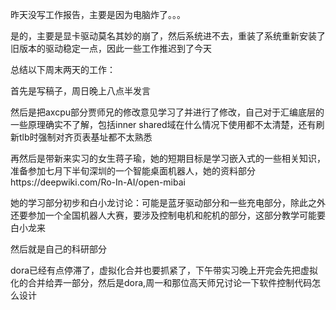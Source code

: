昨天没写工作报告，主要是因为电脑炸了。。。

是的，主要是显卡驱动莫名其妙的崩了，然后系统进不去，重装了系统重新安装了旧版本的驱动稳定一点，因此一些工作推迟到了今天

总结以下周末两天的工作：

首先是写稿子，周日晚上八点半发言

然后是把axcpu部分贾师兄的修改意见学习了并进行了修改，自己对于汇编底层的一些原理确实不了解，包括inner shared域在什么情况下使用都不太清楚，还有刷新tlb时强制对齐页表基址都不太熟悉

再然后是带新来实习的女生蒋子瑜，她的短期目标是学习嵌入式的一些相关知识，准备参加七月下半旬深圳的一个智能桌面机器人，她的资料部分https://deepwiki.com/Ro-In-AI/open-mibai

她的学习部分初步和白小龙讨论：可能是蓝牙驱动部分和一些充电部分，除此之外还要参加一个全国机器人大赛，要涉及控制电机和舵机的部分，这部分教学可能要白小龙来

然后就是自己的科研部分

dora已经有点停滞了，虚拟化合并也要抓紧了，下午带实习晚上开完会先把虚拟化的合并给弄一部分，然后是dora,周一和那位高天师兄讨论一下软件控制代码怎么设计